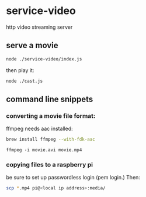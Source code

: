# service-video

http video streaming server


## serve a movie
```bash
node ./service-video/index.js
```

then play it:
```bash
node ./cast.js
```


## command line snippets

### converting a movie file format:

ffmpeg needs aac installed:
```bash
brew install ffmpeg --with-fdk-aac
```

```
ffmpeg -i movie.avi movie.mp4
```

### copying files to a raspberry pi

be sure to set up passwordless login (pem login.) Then:

```bash
scp *.mp4 pi@<local ip address>:media/
```
